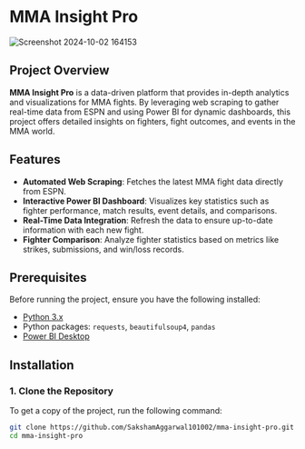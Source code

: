 # MMA Insight Pro
![Screenshot 2024-10-02 164153](https://github.com/user-attachments/assets/6b1172eb-04c6-4bdd-820e-1abb34e1e6af)

## Project Overview
**MMA Insight Pro** is a data-driven platform that provides in-depth analytics and visualizations for MMA fights. By leveraging web scraping to gather real-time data from ESPN and using Power BI for dynamic dashboards, this project offers detailed insights on fighters, fight outcomes, and events in the MMA world.

## Features
- **Automated Web Scraping**: Fetches the latest MMA fight data directly from ESPN.
- **Interactive Power BI Dashboard**: Visualizes key statistics such as fighter performance, match results, event details, and comparisons.
- **Real-Time Data Integration**: Refresh the data to ensure up-to-date information with each new fight.
- **Fighter Comparison**: Analyze fighter statistics based on metrics like strikes, submissions, and win/loss records.

## Prerequisites
Before running the project, ensure you have the following installed:
- [Python 3.x](https://www.python.org/downloads/)
- Python packages: `requests`, `beautifulsoup4`, `pandas`
- [Power BI Desktop](https://powerbi.microsoft.com/en-us/downloads/)

## Installation

### 1. Clone the Repository
To get a copy of the project, run the following command:
```bash
git clone https://github.com/SakshamAggarwal101002/mma-insight-pro.git
cd mma-insight-pro
